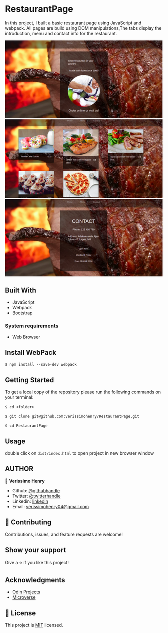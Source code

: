 # RestaurantPage

In this project, I built a basic restaurant page using JavaScript and webpack. All pages are build using DOM manipulations,The tabs display the introduction, menu and contact info for the restaurant.

![screenshot](images/image1.png)
![screenshot](images/image2.png)
![screenshot](images/image3.png)


## Built With

- JavaScript
- Webpack
- Bootstrap

### System requirements

- Web Browser

## Install WebPack

```
$ npm install --save-dev webpack
```

## Getting Started

To get a local copy of the repository please run the following commands on your terminal:

```
$ cd <folder>
```

```
$ git clone git@github.com:verissimohenry/RestaurantPage.git
```

```
$ cd RestaurantPage
```

## Usage

double click on  `dist/index.html` to open project in new browser window

## AUTHOR

👤 **Verissimo Henry**

- Github: [@githubhandle](https://github.com/verissimohenry)
- Twitter: [@twitterhandle](https://twitter.com/verissimohenry)
- Linkedin: [linkedin](https://www.linkedin.com/in/henry-verissimo-618906167/)
- Email: verissimohenry04@gmail.com

## 🤝 Contributing

Contributions, issues, and feature requests are welcome!

## Show your support

Give a ⭐️ if you like this project!

## Acknowledgments

- [Odin Projects](https://www.theodinproject.com/courses/)
- [Microverse](https://microverse.com)

## 📝 License

This project is [MIT](https://mit-license.org/) licensed.
